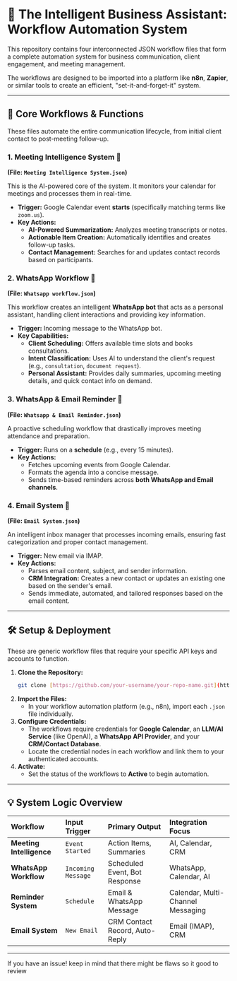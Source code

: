 # 🤖 The Intelligent Business Assistant: Workflow Automation System

This repository contains four interconnected JSON workflow files that form a complete automation system for business communication, client engagement, and meeting management.

The workflows are designed to be imported into a platform like **n8n**, **Zapier**, or similar tools to create an efficient, "set-it-and-forget-it" system.

---

## 🚀 Core Workflows & Functions

These files automate the entire communication lifecycle, from initial client contact to post-meeting follow-up.

### 1. Meeting Intelligence System 🧠
**(File: `Meeting Intelligence System.json`)**

This is the AI-powered core of the system. It monitors your calendar for meetings and processes them in real-time.

* **Trigger:** Google Calendar event **starts** (specifically matching terms like `zoom.us`).
* **Key Actions:**
    * **AI-Powered Summarization:** Analyzes meeting transcripts or notes.
    * **Actionable Item Creation:** Automatically identifies and creates follow-up tasks.
    * **Contact Management:** Searches for and updates contact records based on participants.

### 2. WhatsApp Workflow 💬
**(File: `Whatsapp workflow.json`)**

This workflow creates an intelligent **WhatsApp bot** that acts as a personal assistant, handling client interactions and providing key information.

* **Trigger:** Incoming message to the WhatsApp bot.
* **Key Capabilities:**
    * **Client Scheduling:** Offers available time slots and books consultations.
    * **Intent Classification:** Uses AI to understand the client's request (e.g., `consultation`, `document request`).
    * **Personal Assistant:** Provides daily summaries, upcoming meeting details, and quick contact info on demand.

### 3. WhatsApp & Email Reminder 🔔
**(File: `Whatsapp & Email Reminder.json`)**

A proactive scheduling workflow that drastically improves meeting attendance and preparation.

* **Trigger:** Runs on a **schedule** (e.g., every 15 minutes).
* **Key Actions:**
    * Fetches upcoming events from Google Calendar.
    * Formats the agenda into a concise message.
    * Sends time-based reminders across **both WhatsApp and Email channels**.

### 4. Email System 📧
**(File: `Email System.json`)**

An intelligent inbox manager that processes incoming emails, ensuring fast categorization and proper contact management.

* **Trigger:** New email via IMAP.
* **Key Actions:**
    * Parses email content, subject, and sender information.
    * **CRM Integration:** Creates a new contact or updates an existing one based on the sender's email.
    * Sends immediate, automated, and tailored responses based on the email content.

---

## 🛠️ Setup & Deployment

These are generic workflow files that require your specific API keys and accounts to function.

1.  **Clone the Repository:**
    ```bash
    git clone [https://github.com/your-username/your-repo-name.git](https://github.com/your-username/your-repo-name.git)
    ```
2.  **Import the Files:**
    * In your workflow automation platform (e.g., n8n), import each `.json` file individually.
3.  **Configure Credentials:**
    * The workflows require credentials for **Google Calendar**, an **LLM/AI Service** (like OpenAI), a **WhatsApp API Provider**, and your **CRM/Contact Database**.
    * Locate the credential nodes in each workflow and link them to your authenticated accounts.
4.  **Activate:**
    * Set the status of the workflows to **Active** to begin automation.

---

## 💡 System Logic Overview

| Workflow | Input Trigger | Primary Output | Integration Focus |
| :--- | :--- | :--- | :--- |
| **Meeting Intelligence** | `Event Started` | Action Items, Summaries | AI, Calendar, CRM |
| **WhatsApp Workflow** | `Incoming Message` | Scheduled Event, Bot Response | WhatsApp, Calendar, AI |
| **Reminder System** | `Schedule` | Email & WhatsApp Message | Calendar, Multi-Channel Messaging |
| **Email System** | `New Email` | CRM Contact Record, Auto-Reply | Email (IMAP), CRM |

***

If you have  an issue! keep in mind that there might be flaws  so  it good to  review
